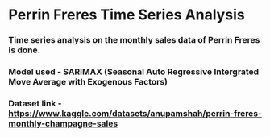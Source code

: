 # Perrin Freres Time Series Analysis

### Time series analysis on the monthly sales data of Perrin Freres is done.
### Model used - SARIMAX (Seasonal Auto Regressive Intergrated Move Average with Exogenous Factors)
### Dataset link - <a href="https://www.kaggle.com/datasets/anupamshah/perrin-freres-monthly-champagne-sales">https://www.kaggle.com/datasets/anupamshah/perrin-freres-monthly-champagne-sales</a>
